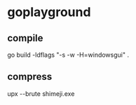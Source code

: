 # goplayground

## compile
go build -ldflags "-s -w -H=windowsgui" .

## compress
upx --brute shimeji.exe